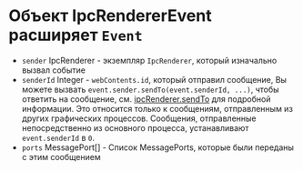 # Объект IpcRendererEvent расширяет `Event`

* `sender` IpcRenderer - экземпляр `IpcRenderer`, который изначально вызвал событие
* `senderId` Integer - `webContents.id`, который отправил сообщение, Вы можете вызвать `event.sender.sendTo(event.senderId, ...)`, чтобы ответить на сообщение, см. [ipcRenderer.sendTo][ipc-renderer-sendto] для подробной информации. Это относится только к сообщениям, отправленным из других графических процессов. Сообщения, отправленные непосредственно из основного процесса, устанавливают `event.senderId` в `0`.
* `ports` MessagePort[] - Список MessagePorts, которые были переданы с этим сообщением

[ipc-renderer-sendto]: ../ipc-renderer.md#ipcrenderersendtowebcontentsid-channel-args
